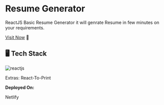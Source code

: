 # Resume Generator

ReactJS Basic Resume Generator it will genrate Resume in few minutes on your requirements.

[Visit Now](https://resumegenx.netlify.app/) 🚀

## 🖥️ Tech Stack

![reactjs](https://img.shields.io/badge/React-20232A?style=for-the-badge&logo=react&logoColor=61DAFB)&nbsp;

Extras: React-To-Print

**Deployed On:**

Netlify
